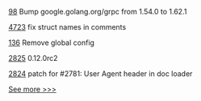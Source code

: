 
[98](https://github.com/hyperledger/fabric-chaincode-go/pull/98) Bump google.golang.org/grpc from 1.54.0 to 1.62.1

[4723](https://github.com/hyperledger/fabric/pull/4723) fix struct names in comments

[136](https://github.com/hyperledger-labs/yui-relayer/pull/136) Remove global config

[2825](https://github.com/hyperledger/aries-cloudagent-python/pull/2825) 0.12.0rc2

[2824](https://github.com/hyperledger/aries-cloudagent-python/pull/2824) patch for #2781: User Agent header in doc loader


[See more >>>](https://start-here.hyperledger.org/pull-requests)

